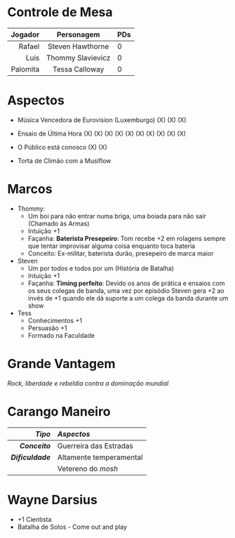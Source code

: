 # Controle de Mesa

| Jogador  | Personagem | PDs |
|---------:|:-:|-|
| Rafael   | Steven Hawthorne | 0 | (1)(2)(3)
| Luis     | Thommy Slavievicz | 0 |
| Palomita | Tessa Calloway  | 0 |

# Aspectos

+ Música Vencedora de Eurovision (Luxemburgo) (X) (X) (X)
+ Ensaio de Última Hora (X) (X) (X) (X) (X) (X) (X) (X) (X) (X)
+ O Público está conosco (X) (X) 



+ Torta de Climão com a Musiflow

# Marcos

+ Thommy:
    + Um boi para não entrar numa briga, uma boiada para não sair (Chamado às Armas)
    + Intuição +1
    + Façanha: __Baterista Presepeiro__: Tom recebe +2 em rolagens sempre que tentar improvisar alguma coisa enquanto toca bateria
    + Conceito: Ex-militar, baterista durão, presepeiro de marca maior
+ Steven
    + Um por todos e todos por um (História de Batalha)
    + Intuição +1
    + Façanha: __Timing perfeito__: Devido os anos de prática e ensaios com os seus colegas de banda, uma vez por episódio Steven gera +2 ao invés de +1 quando ele dá suporte a um colega da banda durante um show
+ Tess
    + Conhecimentos +1
    + Persuasão +1
    + Formado na Faculdade


# Grande Vantagem

_Rock, liberdade e rebeldia contra a dominação mundial_ 

# Carango Maneiro

| ***Tipo***         | ***Aspectos***         |
|------------------:|:------------------------|
| ___Conceito___    | Guerreira das Estradas  |
| ___Dificuldade___ | Altamente temperamental |
|                   | Vetereno do _mosh_      |

# Wayne Darsius

+ +1 Cientista
+ Batalha de Solos - Come out and play 